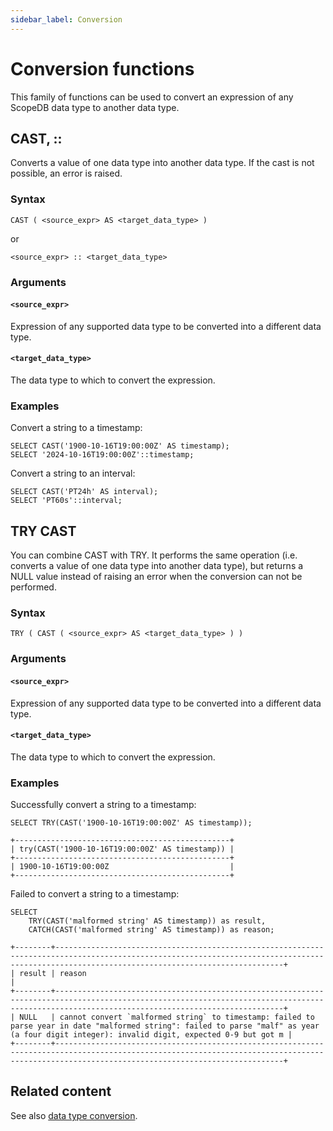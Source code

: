 ```yaml
---
sidebar_label: Conversion
---
```


# Conversion functions

This family of functions can be used to convert an expression of any ScopeDB data type to another data type.

## CAST, ::

Converts a value of one data type into another data type. If the cast is not possible, an error is raised.

### Syntax

```scopeql
CAST ( <source_expr> AS <target_data_type> )
```

or

```scopeql
<source_expr> :: <target_data_type>
```

### Arguments

#### `<source_expr>`

Expression of any supported data type to be converted into a different data type.

#### `<target_data_type>`

The data type to which to convert the expression.

### Examples

Convert a string to a timestamp:

```scopeql
SELECT CAST('1900-10-16T19:00:00Z' AS timestamp);
SELECT '2024-10-16T19:00:00Z'::timestamp;
```

Convert a string to an interval:

```scopeql
SELECT CAST('PT24h' AS interval);
SELECT 'PT60s'::interval;
```

## TRY CAST

You can combine CAST with TRY. It performs the same operation (i.e. converts a value of one data type into another data type), but returns a NULL value instead of raising an error when the conversion can not be performed.

### Syntax

```scopeql
TRY ( CAST ( <source_expr> AS <target_data_type> ) )
```

### Arguments

#### `<source_expr>`

Expression of any supported data type to be converted into a different data type.

#### `<target_data_type>`

The data type to which to convert the expression.

### Examples

Successfully convert a string to a timestamp:

```scopeql
SELECT TRY(CAST('1900-10-16T19:00:00Z' AS timestamp));
```

```
+------------------------------------------------+
| try(CAST('1900-10-16T19:00:00Z' AS timestamp)) |
+------------------------------------------------+
| 1900-10-16T19:00:00Z                           |
+------------------------------------------------+
```

Failed to convert a string to a timestamp:

```scopeql
SELECT
    TRY(CAST('malformed string' AS timestamp)) as result,
    CATCH(CAST('malformed string' AS timestamp)) as reason;
```

```
+--------+-----------------------------------------------------------------------------------------------------------------------------------------------------------------------------------------------+
| result | reason                                                                                                                                                                                        |
+--------+-----------------------------------------------------------------------------------------------------------------------------------------------------------------------------------------------+
| NULL   | cannot convert `malformed string` to timestamp: failed to parse year in date "malformed string": failed to parse "malf" as year (a four digit integer): invalid digit, expected 0-9 but got m |
+--------+-----------------------------------------------------------------------------------------------------------------------------------------------------------------------------------------------+
```

## Related content

See also [data type conversion](datatypes-conversion.md).
